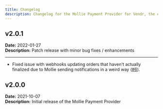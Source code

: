 ```yaml
---
title: Changelog
description: Changelog for the Mollie Payment Provider for Vendr, the eCommerce solution for Umbraco v8+
---
```


## v2.0.1   
**Date:** 2022-01-27   
**Description:** Patch release with minor bug fixes / enhancements 

---  

<changelog>
<changelog-group category="Fixed">  

    
* Fixed issue with webhooks updating orders that haven't actually finalized due to Mollie sending notifications in a weird way ([#6](https://github.com/vendrhub/vendr-payment-provider-mollie/issues/6)).


</changelog-group>
</changelog>

## v2.0.0  
**Date:** 2021-10-07  
**Description:** Initial release of the Mollie Payment Provider  
